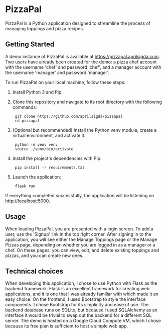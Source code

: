 # PizzaPal

PizzaPal is a Python application designed to streamline the process of managing toppings and pizza recipes.

## Getting Started

A demo instance of PizzaPal is available at <https://pizzapal.aprilsigda.com>. Two users have already been created for the demo: a pizza chef account with the username 'chef' and password 'chef', and a manager account with the username 'manager' and password 'manager'.

To run PizzaPal on your local machine, follow these steps:

1. Install Python 3 and Pip.
2. Clone this repository and navigate to its root directory with the following commands:

        git clone https://github.com/aprilsigda/pizzapal
        cd pizzapal

3. (Optional but recommended) Install the Python venv module, create a virtual environment, and activate it:

        python -m venv venv
        source ./venv/bin/activate

4. Install the project's dependencies with Pip:

        pip install -r requirements.txt

5. Launch the application:

        flask run

If everything completed successfully, the application will be listening on <http://localhost:5000>.

## Usage

When loading PizzaPal, you are presented with a login screen. To add a user, use the 'Signup' link in the top right corner. After signing in to the application, you will see either the Manage Toppings page or the Manage Pizzas page, depending on whether you are logged in as a manager or a chef. On these pages, you can view, edit, and delete existing toppings and pizzas, and you can create new ones.

## Technical choices

When developing this application, I chose to use Python with Flask as the backend framework. Flask is an excellent framework for creating web applications, and it is one that I was already familiar with which made it an easy choice. On the frontend, I used Bootstrap to style the interface components. I chose Bootstrap for its simplicity and ease of use. The backend database runs on SQLite, but because I used SQLAlchemy as an interface it would be trivial to swap out the backend for a different SQL server. The demo is hosted on a Google Cloud Compute VM, which I chose because its free plan is sufficient to host a simple web app.
